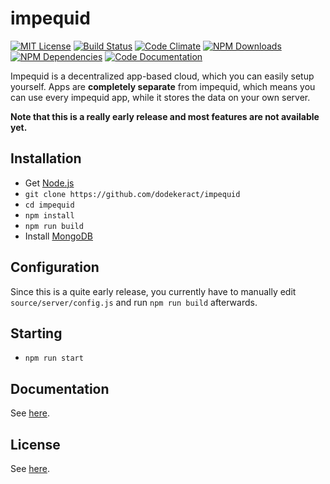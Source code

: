 # impequid

[![MIT License](https://img.shields.io/badge/license-MIT-blue.svg)](http://opensource.org/licenses/MIT)
[![Build Status](https://api.travis-ci.org/dodekeract/impequid.svg)](https://travis-ci.org/dodekeract/impequid/)
[![Code Climate](https://codeclimate.com/github/dodekeract/impequid/badges/gpa.svg)](https://codeclimate.com/github/dodekeract/impequid)
[![NPM Downloads](https://img.shields.io/npm/dm/impequid.svg)](https://npmjs.com/package/impequid)
[![NPM Dependencies](https://david-dm.org/dodekeract/impequid.png)](https://npmjs.com/package/impequid)
[![Code Documentation](https://inch-ci.org/github/dodekeract/impequid.svg)](https://inch-ci.org/github/dodekeract/impequid)

Impequid is a decentralized app-based cloud, which you can easily setup yourself. Apps are **completely separate** from impequid, which means you can use every impequid app, while it stores the data on your own server.

**Note that this is a really early release and most features are not available yet.**

## Installation

- Get [Node.js](https://nodejs.org)
- `git clone https://github.com/dodekeract/impequid`
- `cd impequid`
- `npm install`
- `npm run build`
- Install [MongoDB](https://mongodb.com)

## Configuration

Since this is a quite early release, you currently have to manually edit `source/server/config.js` and run `npm run build` afterwards.

## Starting

- `npm run start`

## Documentation

See [here](https://github.com/dodekeract/impequid/tree/master/documentation).

## License

See [here](https://github.com/dodekeract/impequid/tree/master/documentation/license.md).
